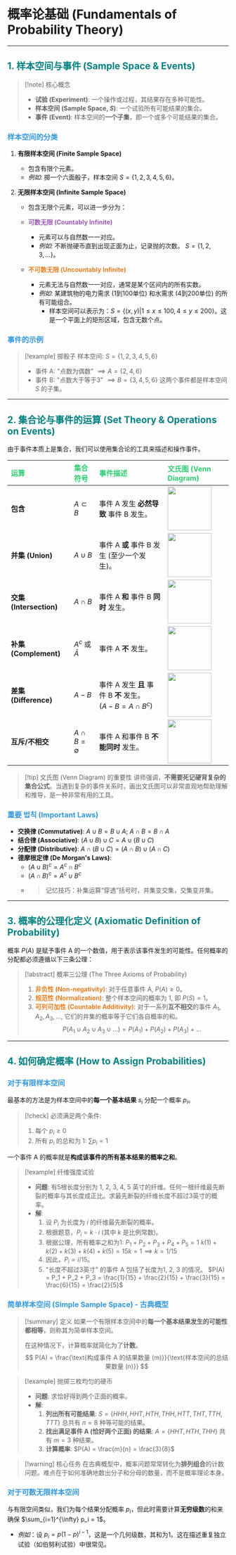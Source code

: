 # 概率论基础 (Fundamentals of Probability Theory)

---

## <font color="teal">1. 样本空间与事件 (Sample Space & Events)</font>

> [!note] 核心概念
> - **试验 (Experiment)**: 一个操作或过程，其结果存在多种可能性。
> - **样本空间 (Sample Space, $S$)**: 一个试验所有可能结果的集合。
> - **事件 (Event)**: 样本空间的**一个子集**，即一个或多个可能结果的集合。

### <font color="#3498DB">样本空间的分类</font>

1.  **有限样本空间 (Finite Sample Space)**
    - 包含有限个元素。
    - *例如*: 掷一个六面骰子，样本空间 $S = \{1, 2, 3, 4, 5, 6\}$。

2.  **无限样本空间 (Infinite Sample Space)**
    - 包含无限个元素，可以进一步分为：
    
    - **<font color="#9B59B6">可数无限 (Countably Infinite)</font>**
        - 元素可以与自然数一一对应。
        - *例如*: 不断抛硬币直到出现正面为止，记录抛的次数。 $S = \{1, 2, 3, ...\}$。
    
    - **<font color="#E67E22">不可数无限 (Uncountably Infinite)</font>**
        - 元素无法与自然数一一对应，通常是某个区间内的所有实数。
        - *例如*: 某建筑物的电力需求 (1到100单位) 和水需求 (4到200单位) 的所有可能组合。
            - 样本空间可以表示为：$S = \{(x, y) | 1 \le x \le 100, 4 \le y \le 200\}$。这是一个平面上的矩形区域，包含无数个点。

### <font color="#3498DB">事件的示例</font>

> [!example] 掷骰子
> 样本空间: $S = \{1, 2, 3, 4, 5, 6\}$
> - 事件 A: "点数为偶数" $\implies A = \{2, 4, 6\}$
> - 事件 B: "点数大于等于3" $\implies B = \{3, 4, 5, 6\}$
> 这两个事件都是样本空间 $S$ 的子集。

---

## <font color="teal">2. 集合论与事件的运算 (Set Theory & Operations on Events)</font>

由于事件本质上是集合，我们可以使用集合论的工具来描述和操作事件。

| <font color="#2ECC71">运算</font> | <font color="#2ECC71">集合符号</font> | <font color="#2ECC71">事件描述</font> | <font color="#2ECC71">文氏图 (Venn Diagram)</font> |
| :--- | :--- | :--- | :--- |
| **包含** | $A \subset B$ | 事件 A 发生 **必然导致** 事件 B 发生。 | <img src="https://i.imgur.com/8a3O3dJ.png" width="100"/> |
| **并集 (Union)** | $A \cup B$ | 事件 A **或** 事件 B 发生 (至少一个发生)。 | <img src="https://i.imgur.com/qU3aB6P.png" width="100"/> |
| **交集 (Intersection)** | $A \cap B$ | 事件 A **和** 事件 B **同时** 发生。 | <img src="https://i.imgur.com/w9F3yYd.png" width="100"/> |
| **补集 (Complement)** | $A^c$ 或 $\bar{A}$ | 事件 A **不** 发生。 | <img src="https://i.imgur.com/XF9r9Lg.png" width="100"/> |
| **差集 (Difference)** | $A - B$ | 事件 A 发生 **且** 事件 B **不** 发生。<br> ($A-B = A \cap B^c$) | <img src="https://i.imgur.com/kYq0JgD.png" width="100"/> |
| **互斥/不相交** | $A \cap B = \emptyset$ | 事件 A 和事件 B **不能同时** 发生。 | <img src="https://i.imgur.com/b9kY8hT.png" width="100"/> |

> [!tip] 文氏图 (Venn Diagram) 的重要性
> 讲师强调，**不需要死记硬背复杂的集合公式**。当遇到复杂的事件关系时，画出文氏图可以非常直观地帮助理解和推导，是一种非常有用的工具。

### <font color="#3498DB">重要 법칙 (Important Laws)</font>

- **交换律 (Commutative)**: $A \cup B = B \cup A$; $A \cap B = B \cap A$
- **结合律 (Associative)**: $(A \cup B) \cup C = A \cup (B \cup C)$
- **分配律 (Distributive)**: $A \cap (B \cup C) = (A \cap B) \cup (A \cap C)$
- **德摩根定律 (De Morgan's Laws)**:
    - $(A \cup B)^c = A^c \cap B^c$
    - $(A \cap B)^c = A^c \cup B^c$
    - > 记忆技巧：补集运算“穿透”括号时，并集变交集，交集变并集。

---

## <font color="teal">3. 概率的公理化定义 (Axiomatic Definition of Probability)</font>

概率 $P(A)$ 是赋予事件 A 的一个数值，用于表示该事件发生的可能性。任何概率的分配都必须遵循以下三条公理：

> [!abstract] 概率三公理 (The Three Axioms of Probability)
> 1.  **<font color="#E67E22">非负性 (Non-negativity)</font>**: 对于任意事件 A, $P(A) \ge 0$。
> 2.  **<font color="#E67E22">规范性 (Normalization)</font>**: 整个样本空间的概率为 1, 即 $P(S) = 1$。
> 3.  **<font color="#E67E22">可列可加性 (Countable Additivity)</font>**: 对于一系列**互不相交**的事件 $A_1, A_2, A_3, ...$, 它们的并集的概率等于它们各自概率的和。
>     $$ P(A_1 \cup A_2 \cup A_3 \cup ...) = P(A_1) + P(A_2) + P(A_3) + ... $$

---

## <font color="teal">4. 如何确定概率 (How to Assign Probabilities)</font>

### <font color="#3498DB">对于有限样本空间</font>

最基本的方法是为样本空间中的**每一个基本结果** $s_i$ 分配一个概率 $p_i$。

> [!check] 必须满足两个条件:
> 1.  每个 $p_i \ge 0$
> 2.  所有 $p_i$ 的总和为 1: $\sum p_i = 1$

一个事件 A 的概率就是**构成该事件的所有基本结果的概率之和**。

> [!example] 纤维强度试验
> - **问题**: 有5根长度分别为 1, 2, 3, 4, 5 英寸的纤维。任何一根纤维最先断裂的概率与其长度成正比。求最先断裂的纤维长度不超过3英寸的概率。
> - **解**:
>     1. 设 $P_i$ 为长度为 $i$ 的纤维最先断裂的概率。
>     2. 根据题意，$P_i = k \cdot i$ (其中 $k$ 是比例常数)。
>     3. 根据公理，所有概率之和为1: $P_1+P_2+P_3+P_4+P_5 = 1$
>        $k(1) + k(2) + k(3) + k(4) + k(5) = 15k = 1 \implies k = 1/15$
>     4. 因此，$P_i = i/15$。
>     5. "长度不超过3英寸" 的事件 A 包括了长度为1, 2, 3 的情况。
>        $P(A) = P_1 + P_2 + P_3 = \frac{1}{15} + \frac{2}{15} + \frac{3}{15} = \frac{6}{15} = \frac{2}{5}$

### <font color="#3498DB">简单样本空间 (Simple Sample Space) - 古典概型</font>

> [!summary] 定义
> 如果一个有限样本空间中的**每一个基本结果发生的可能性都相等**，则称其为简单样本空间。
> 
> 在这种情况下，计算概率就简化为了**计数**。
> $$ P(A) = \frac{\text{构成事件 A 的结果数量 (m)}}{\text{样本空间的总结果数量 (n)}} $$

> [!example] 抛掷三枚均匀的硬币
> - **问题**: 求恰好得到两个正面的概率。
> - **解**:
>     1. **列出所有可能结果**:
>        $S = \{HHH, HHT, HTH, THH, HTT, THT, TTH, TTT\}$
>        总共有 $n=8$ 种等可能的结果。
>     2. **找出满足事件 A (恰好两个正面) 的结果**:
>        $A = \{HHT, HTH, THH\}$
>        共有 $m=3$ 种结果。
>     3. **计算概率**:
>        $P(A) = \frac{m}{n} = \frac{3}{8}$

> [!warning] 核心任务
> 在古典概型中，概率问题常常转化为**排列组合**的计数问题。难点在于如何准确地数出分子和分母的数量，而不是概率理论本身。

### <font color="#3498DB">对于可数无限样本空间</font>
与有限空间类似，我们为每个结果分配概率 $p_i$，但此时需要计算**无穷级数**的和来确保 $\sum_{i=1}^{\infty} p_i = 1$。
- *例如*：设 $p_i = p(1-p)^{i-1}$，这是一个几何级数，其和为1。这在描述重复独立试验（如伯努利试验）中很常见。